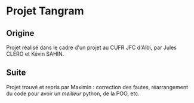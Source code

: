# Projet Tangram

## Origine

Projet réalisé dans le cadre d'un projet au CUFR JFC d'Albi, 
par Jules CLERO et Kévin SAHIN.

## Suite 

Projet trouvé et repris par Maximin : correction des fautes, réarrangement
du code pour avoir un *meilleur* python, de la POO, etc.
